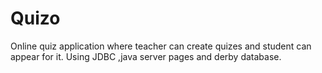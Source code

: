 # Quizo


Online quiz application where teacher can create quizes and student can appear for it. Using JDBC ,java server pages and derby database.

